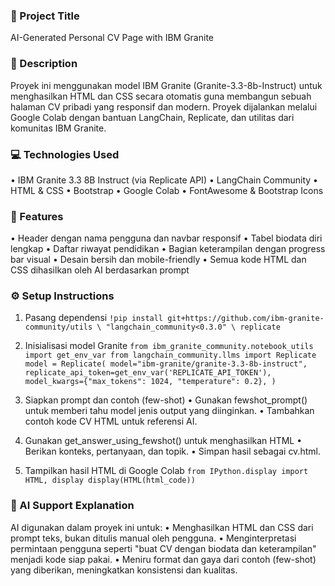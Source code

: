 ### 📄 Project Title
AI-Generated Personal CV Page with IBM Granite

### 📝 Description
Proyek ini menggunakan model IBM Granite (Granite-3.3-8b-Instruct) untuk menghasilkan HTML dan CSS secara otomatis guna membangun sebuah halaman CV pribadi yang responsif dan modern. Proyek dijalankan melalui Google Colab dengan bantuan LangChain, Replicate, dan utilitas dari komunitas IBM Granite.

### 💻 Technologies Used
• IBM Granite 3.3 8B Instruct (via Replicate API)
• LangChain Community
• HTML & CSS
• Bootstrap
• Google Colab
• FontAwesome & Bootstrap Icons

### 🌟 Features
• Header dengan nama pengguna dan navbar responsif
• Tabel biodata diri lengkap
• Daftar riwayat pendidikan
• Bagian keterampilan dengan progress bar visual
• Desain bersih dan mobile-friendly
• Semua kode HTML dan CSS dihasilkan oleh AI berdasarkan prompt

### ⚙️ Setup Instructions
1. Pasang dependensi
`!pip install git+https://github.com/ibm-granite-community/utils \
    "langchain_community<0.3.0" \
    replicate`

2. Inisialisasi model Granite
   `from ibm_granite_community.notebook_utils import get_env_var
from langchain_community.llms import Replicate`
    `model = Replicate(
        model="ibm-granite/granite-3.3-8b-instruct",
        replicate_api_token=get_env_var('REPLICATE_API_TOKEN'),
        model_kwargs={"max_tokens": 1024, "temperature": 0.2},
    )`

3. Siapkan prompt dan contoh (few-shot)
• Gunakan fewshot_prompt() untuk memberi tahu model jenis output yang diinginkan.
• Tambahkan contoh kode CV HTML untuk referensi AI.

4. Gunakan get_answer_using_fewshot() untuk menghasilkan HTML
• Berikan konteks, pertanyaan, dan topik.
• Simpan hasil sebagai cv.html.

5. Tampilkan hasil HTML di Google Colab
   `from IPython.display import HTML, display
display(HTML(html_code))`

### 🤖 AI Support Explanation
AI digunakan dalam proyek ini untuk:
• Menghasilkan HTML dan CSS dari prompt teks, bukan ditulis manual oleh pengguna.
• Menginterpretasi permintaan pengguna seperti "buat CV dengan biodata dan keterampilan" menjadi kode siap pakai.
• Meniru format dan gaya dari contoh (few-shot) yang diberikan, meningkatkan konsistensi dan kualitas.
